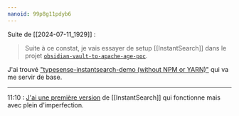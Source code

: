 ```yaml
---
nanoid: 99p8g11pdyb6
---
```

Suite de [[2024-07-11_1929]] :

> Suite à ce constat, je vais essayer de setup [[InstantSearch]] dans le projet [`obsidian-vault-to-apache-age-poc`](https://github.com/stephane-klein/obsidian-vault-to-apache-age-poc/tree/typesense).

J'ai trouvé ["typesense-instantsearch-demo (without NPM or YARN)"](https://github.com/typesense/typesense-instantsearch-demo-no-npm-yarn) qui va me servir de base.

---

11:10 : [J'ai une première version](https://github.com/stephane-klein/obsidian-vault-to-apache-age-poc/tree/3bb2b3e8509796ed2e0b94525fa084d6605e1549) de [[InstantSearch]] qui fonctionne mais avec plein d'imperfection.
